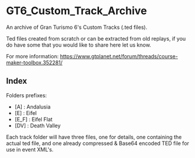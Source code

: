 # GT6_Custom_Track_Archive
An archive of Gran Turismo 6's Custom Tracks (.ted files).

Ted files created from scratch or can be extracted from old replays, if you do have some that you would like to share here let us know.

For more information: https://www.gtplanet.net/forum/threads/course-maker-toolbox.352281/

## Index

Folders prefixes:
* [A] : Andalusia
* [E] : Eifel
* [E_F] : Eifel Flat
* [DV] : Death Valley

Each track folder will have three files, one for details, one containing the actual ted file, and one already compressed & Base64 encoded TED file for use in event XML's.
